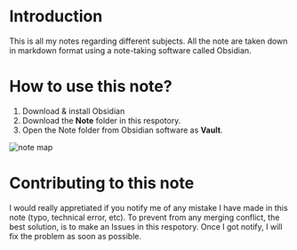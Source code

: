 # Introduction
This is all my notes regarding different subjects. All the note are taken down in markdown format using a note-taking software called Obsidian.

# How to use this note?
1. Download & install Obsidian
2. Download the **Note** folder in this respotory.
3. Open the Note folder from Obsidian software as **Vault**.

![note map](https://user-images.githubusercontent.com/49610016/201491940-8405819e-4bc6-4e7e-b7dc-1db52d779338.png)

# Contributing to this note
I would really appretiated if you notify me of any mistake I have made in this note (typo, technical error, etc). To prevent from any merging conflict, the best solution, is to make an Issues in this respotory. Once I got notify, I will fix the problem as soon as possible.
